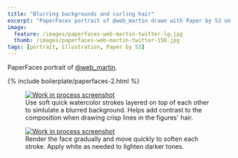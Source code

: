 ```yaml
---
title: "Blurring backgrounds and curling hair"
excerpt: "PaperFaces portrait of @web_martin drawn with Paper by 53 on an iPad."
image: 
  feature: /images/paperfaces-web-martin-twitter-lg.jpg
  thumb: /images/paperfaces-web-martin-twitter-150.jpg
tags: [portrait, illustration, Paper by 53]
---
```


PaperFaces portrait of [@web_martin](http://twitter.com/web_martin).

{% include boilerplate/paperfaces-2.html %}

<figure>
	<a href="{{ site.url }}/images/paperfaces-web-martin-process-1-lg.jpg"><img src="{{ site.url }}/images/paperfaces-web-martin-process-1-600.jpg" alt="Work in process screenshot"></a>
	<figcaption>Use soft quick watercolor strokes layered on top of each other to simlulate a blurred background. Helps add contrast to the composition when drawing crisp lines in the figures' hair.</figcaption>
</figure>
<figure>
	<a href="{{ site.url }}/images/paperfaces-web-martin-process-2-lg.jpg"><img src="{{ site.url }}/images/paperfaces-web-martin-process-2-600.jpg" alt="Work in process screenshot"></a>
	<figcaption>Render the face gradually and move quickly to soften each stroke. Apply white as needed to lighten darker tones.</figcaption>
</figure>